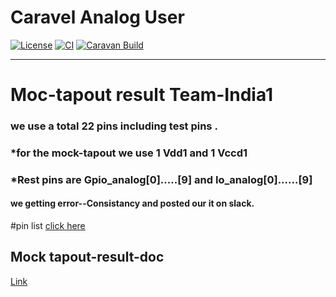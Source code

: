 # Caravel Analog User

[![License](https://img.shields.io/badge/License-Apache%202.0-blue.svg)](https://opensource.org/licenses/Apache-2.0) [![CI](https://github.com/efabless/caravel_user_project_analog/actions/workflows/user_project_ci.yml/badge.svg)](https://github.com/efabless/caravel_user_project_analog/actions/workflows/user_project_ci.yml) [![Caravan Build](https://github.com/efabless/caravel_user_project_analog/actions/workflows/caravan_build.yml/badge.svg)](https://github.com/efabless/caravel_user_project_analog/actions/workflows/caravan_build.yml)

---

# Moc-tapout result Team-India1

### we use a total 22 pins including test pins .<br>
### *for the mock-tapout we use 1 Vdd1 and 1 Vccd1 
###  *Rest pins are Gpio_analog[0].....[9] and Io_analog[0]......[9]

#### we getting error--Consistancy and posted our it on slack.  

#pin list [click here](https://docs.google.com/spreadsheets/d/1iBK8BybxhVD0cQBW_FXbfe8DzI0cyhBt2lJwGJfDyJ0/edit#gid=0)


## Mock tapout-result-doc<br>
[Link](https://docs.google.com/document/d/10PK_7tduaJkGd7NgSbGW4vfjaYW3rXv4b2rdMUSI3m8/edit)
